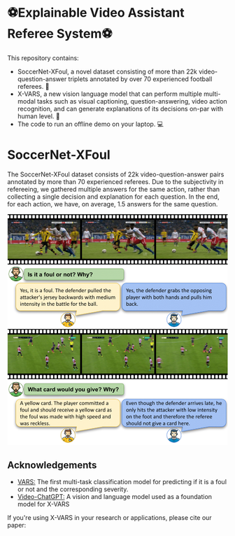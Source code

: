 
# ⚽️Explainable Video Assistant Referee System⚽️ 


This repository contains: 
- SoccerNet-XFoul, a novel dataset consisting of more than 22k video-question-answer triplets annotated by over 70 experienced football referees. 🚀
- X-VARS, a new vision language model that can perform multiple multi-modal tasks such as visual captioning, question-answering, video action recognition, and can generate explanations of its decisions on-par with human level. 🤖
- The code to run an offline demo on your laptop. 💻


# SoccerNet-XFoul

The SoccerNet-XFoul dataset consists of 22k video-question-answer pairs annotated by more than 70 experienced referees. 
Due to the subjectivity in refereeing, we gathered multiple answers for the same action, rather than collecting a single decision and explanation for each question. In the end, for each action, we have, on average, $1.5$ answers for the same question.

![My Image](Images/dataset_example.png)


## Acknowledgements

 - [VARS:](https://github.com/SoccerNet/sn-mvfoul) The first multi-task classification model for predicting if it is a foul or not and the corresponding severity.
 - [Video-ChatGPT:](https://github.com/mbzuai-oryx/Video-ChatGPT) A vision and language model used as a foundation model for X-VARS


If you're using X-VARS in your research or applications, please cite our paper: 



